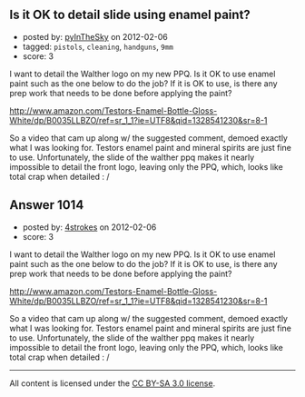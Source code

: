 ## Is it OK to detail slide using enamel paint?

- posted by: [pyInTheSky](https://stackexchange.com/users/-1/407-pyinthesky) on 2012-02-06
- tagged: `pistols`, `cleaning`, `handguns`, `9mm`
- score: 3

I want to detail the Walther logo on my new PPQ. Is it OK to use enamel paint such as the one below to do the job?  If it is OK to use, is there any prep work that needs to be done before applying the paint?

http://www.amazon.com/Testors-Enamel-Bottle-Gloss-White/dp/B0035LLBZO/ref=sr_1_1?ie=UTF8&qid=1328541230&sr=8-1


So a video that cam up along w/ the suggested comment, demoed exactly what I was looking for.  Testors enamel paint and mineral spirits are just fine to use.  Unfortunately, the slide of the walther ppq makes it nearly impossible to detail the front logo, leaving only the PPQ, which, looks like total crap when detailed : /


## Answer 1014

- posted by: [4strokes](https://stackexchange.com/users/-1/418-4strokes) on 2012-02-06
- score: 3

I want to detail the Walther logo on my new PPQ. Is it OK to use enamel paint such as the one below to do the job?  If it is OK to use, is there any prep work that needs to be done before applying the paint?

http://www.amazon.com/Testors-Enamel-Bottle-Gloss-White/dp/B0035LLBZO/ref=sr_1_1?ie=UTF8&qid=1328541230&sr=8-1


So a video that cam up along w/ the suggested comment, demoed exactly what I was looking for.  Testors enamel paint and mineral spirits are just fine to use.  Unfortunately, the slide of the walther ppq makes it nearly impossible to detail the front logo, leaving only the PPQ, which, looks like total crap when detailed : /



---

All content is licensed under the [CC BY-SA 3.0 license](https://creativecommons.org/licenses/by-sa/3.0/).
